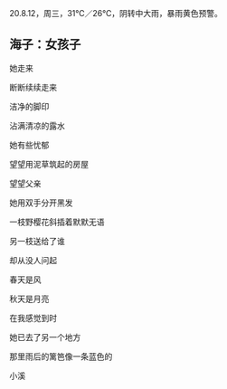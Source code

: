 <link href="../../css/style.css" rel="stylesheet" type="text/css" />

<span class="fzzy">20.8.12，周三，31℃／26℃，阴转中大雨，暴雨黄色预警。

## 海子：女孩子

<div class="poetry">
<div class="wavy">

她走来

断断续续走来

洁净的脚印

沾满清凉的露水

她有些忧郁

望望用泥草筑起的房屋

望望父亲

她用双手分开黑发

一枝野樱花斜插着默默无语

另一枝送给了谁

却从没人问起

春天是风

秋天是月亮

在我感觉到时

她已去了另一个地方

那里雨后的篱笆像一条蓝色的

小溪

</div>
